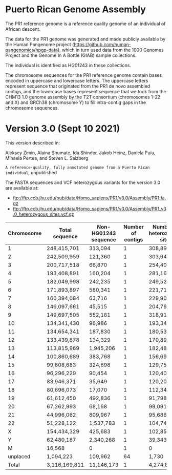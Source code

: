 # Puerto Rican Genome Assembly

The PR1 reference genome is a reference quality genome of an individual of African descent. 

The data for the PR1 genome was generated and made publicly available by the Human Pangenome project (https://github.com/human-pangenomics/hpgp-data), which in turn used data from the 1000 Genomes Project and the Genome In A Bottle (GIAB) sample collections.  

The individual is identified as HG01243 in these collections.

The chromosome sequences for the PR1 reference genome contain bases encoded in uppercase and lowercase letters.  The uppercase letters represent sequence that originated from the PR1 de novo assembled contigs, and the lowercase bases represent sequence that we took from the CHM13 1.0 genome assembly by the T2T consortium (chromosomes 1-22 and X) and GRCh38 (chromosome Y) to fill intra-contig gaps in the chromosome sequences.

# Version 3.0 (Sept 10 2021)

This version described in:

Aleksey Zimin, Alaina Shumate, Ida Shinder, Jakob Heinz, Daniela Puiu, Mihaela Pertea, and Steven L. Salzberg

`A reference-quality, fully annotated genome from a Puerto Rican individual`, unpublished

The FASTA sequences and VCF heterozygous variants for the version 3.0 are available at:
* ftp://ftp.ccb.jhu.edu/pub/data/Homo_sapiens/PR1/v3.0/Assembly/PR1.fa.gz
* ftp://ftp.ccb.jhu.edu/pub/data/Homo_sapiens/PR1/v3.0/Assembly/PR1_v3.0_heterozygous_sites.vcf.gz


|Chromosome|Total sequence|Non-HG01243 sequence|Number of contigs|Number of heterozygous sites|
|----|----|----|----|----|
|1|248,415,701|313,094|1|308,891|
|2|242,509,959|121,360|1|303,641|
|3|200,717,518|66,870|1|254,405|
|4|193,408,891|160,204|1|281,169|
|5|182,049,998|242,235|1|249,520|
|6|171,893,897|580,341|1|221,719|
|7|160,394,084|63,716|1|229,903|
|8|146,097,661|45,515|1|204,765|
|9|149,697,505|552,181|1|318,911|
|10|134,341,430|96,986|1|193,346|
|11|134,654,341|187,830|1|180,539|
|12|133,439,878|134,329|1|170,894|
|13|113,815,969|1,945,206|1|182,483|
|14|100,860,689|383,768|1|156,697|
|15|99,808,683|324,698|1|129,758|
|16|96,296,229|90,454|1|120,404|
|17|83,946,371|35,649|1|120,200|
|18|80,696,073|17,070|1|112,348|
|19|61,612,450|492,836|1|91,798|
|20|67,262,993|68,168|1|99,091|
|21|44,996,062|809,967|1|95,686|
|22|51,228,122|1,537,783|1|104,746|
|X|154,434,329|425,683|1|102,859|
|Y|62,480,187|2,340,268|1|39,343|
|M|16,568|0|1|0|
|unplaced|1,094,223|109,962|64|1,730|
|Total|3,116,169,811|11,146,173|1|4,274,846|

